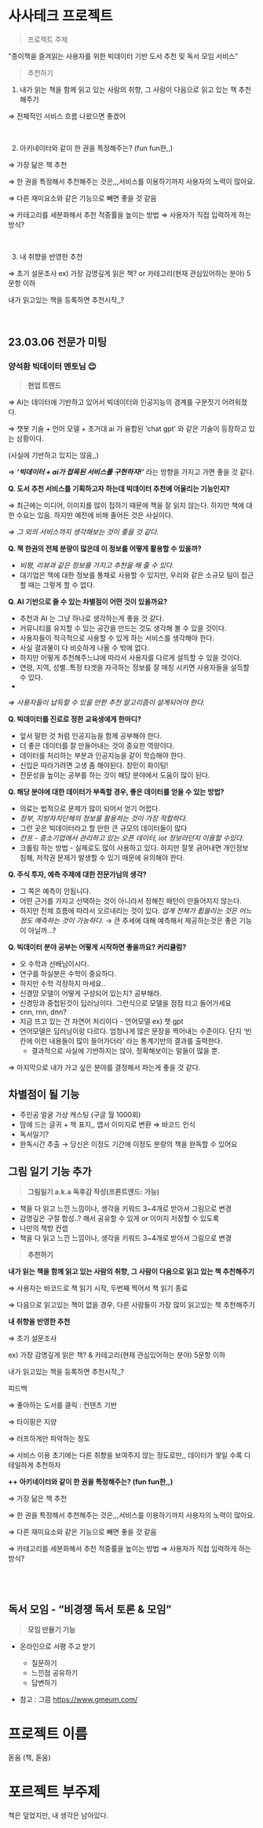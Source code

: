 # 사사테크 프로젝트

> 프로젝트 주제

"종이책을 즐겨읽는 사용자를 위한 빅데이터 기반 도서 추천 및 독서 모임 서비스"
<br>

> 추천하기

1. 내가 읽는 책을 함께 읽고 있는 사람의 취향, 그 사람이 다음으로 읽고 있는 책 추천해주기

⇒ 전체적인 서비스 흐름 나왔으면 좋겠어

<br>

2. 아키네이터와 같이 한 권을 특정해주는? (fun fun한,,)

⇒ 가장 닮은 책 추천

⇒ 한 권을 특정해서 추천해주는 것은,,,서비스를 이용하기까지 사용자의 노력이 많아요.

⇒ 다른 재미요소와 같은 기능으로 빼면 좋을 것 같음

⇒ 카테고리를 세분화해서 추천 적중률을 높이는 방법 ⇒ 사용자가 직접 입력하게 하는 방식?

<br>

3. 내 취향을 반영한 추천

⇒ 초기 설문조사 ex) 가장 감명깊게 읽은 책? or 카테고리(현재 관심있어하는 분야) 5문항 이하

내가 읽고있는 책을 등록하면 추천시작,,?

<br>

## 23.03.06 전문가 미팅

### **양석환 빅데이터 멘토님 😊**

> **현업 트렌드**

⇒ AI는 데이터에 기반하고 있어서 빅데이터와 인공지능의 경계를 구분짓기 어려워졌다.

⇒ 챗봇 기술 + 언어 모델 + 초거대 ai 가 융합된 ‘chat gpt’ 와 같은 기술이 등장하고 있는 상황이다.

(사실에 기반하고 있지는 않음,,)

⇒ **_‘빅데이터 + ai가 접목된 서비스를 구현하자!’_** 라는 방향을 가지고 가면 좋을 것 같다.

**Q. 도서 추천 서비스를 기획하고자 하는데 빅데이터 추천에 어울리는 기능인지?**

⇒ 최근에는 미디어, 이미지를 많이 접하기 때문에 책을 잘 읽지 않는다. 하지만 책에 대한 수요는 있음. 하지만 예전에 비해 줄어든 것은 사실이다.

_⇒ 그 외의 서비스까지 생각해보는 것이 좋을 것 같다._

**Q. 책 한권의 전체 분량이 많은데 이 정보를 어떻게 활용할 수 있을까?**

- _비평, 리뷰과 같은 정보를 가지고 추천을 해 줄 수 있다._
- 대기업은 책에 대한 정보를 통채로 사용할 수 있지만, 우리와 같은 소규모 팀이 접근할 때는 그렇게 할 수 없다.

**Q. AI 기반으로 줄 수 있는 차별점이 어떤 것이 있을까요?**

- 추천과 AI 는 그냥 하나로 생각하는게 좋을 것 같다.
- 커뮤니티를 유지할 수 있는 공간을 만드는 것도 생각해 볼 수 있을 것이다.
- 사용자들이 적극적으로 사용할 수 있게 하는 서비스를 생각해야 한다.
- 사실 결과물이 다 비슷하게 나올 수 밖에 없다.
- 하지만 어떻게 추천해주느냐에 따라서 사용자를 다르게 설득할 수 있을 것이다.
- 연령, 지역, 성별..특정 타겟을 자극하는 정보를 잘 매칭 시키면 사용자들을 설득할 수 있다.
-

_⇒ 사용자들이 납득할 수 있을 만한 추천 알고리즘이 설계되어야 한다._

**Q. 빅데이터를 진로로 정한 교육생에게 한마디?**

- 앞서 말한 것 처럼 인공지능을 함께 공부해야 한다.
- 더 좋은 데이터를 잘 만들어내는 것이 중요한 역량이다.
- 데이터를 처리하는 부분과 인공지능을 같이 학습해야 한다.
- 신입은 따라가려면 고생 좀 해야된다. 창민이 화이팅!
- 전문성을 높이는 공부를 하는 것이 해당 분야에서 도움이 많이 된다.

**Q. 해당 분야에 대한 데이터가 부족할 경우, 좋은 데이터를 얻을 수 있는 방법?**

- 의료는 법적으로 문제가 많이 되어서 얻기 어렵다.
- _정부, 지방자치단체의 정보를 활용하는 것이 가장 적합하다._
- 그런 곳은 빅데이터라고 할 만한 큰 규모의 데이터들이 많다
- _칸프 - 중소기업에서 관리하고 있는 오픈 데이터, iot 정보라던지 이용할 수있다._
- 크롤링 하는 방법 - 실제로도 많이 사용하고 있다. 하지만 잘못 긁어내면 개인정보 침해, 저작권 문제가 발생할 수 있기 때문에 유의해야 한다.

**Q. 주식 투자, 예측 주제에 대한 전문가님의 생각?**

- 그 쪽은 예측이 안됩니다.
- 어떤 근거를 가지고 선택하는 것이 아니라서 정해진 패턴이 만들어지지 않는다.
- 하지만 전체 흐름에 따라서 오르내리는 것이 있다. _업계 전체가 휩쓸리는 것은 어느정도 예측하는 것이 가능하다._
  &rightarrow; 큰 추세에 대해 예측해서 제공하는것은 좋은 기능이 아닐까...?

**Q. 빅데이터 분야 공부는 어떻게 시작하면 좋을까요? 커리큘럼?**

- 오 수학과 선배님이시다.
- 연구를 하실분은 수학이 중요하다.
- 하지만 수학 걱정하지 마세요..
- 신경망 모델이 어떻게 구성되어 있는지? 공부해라.
- 신경망과 중첩된것이 딥러닝이다. 그런식으로 모델을 점점 타고 들어가세요
- cnn, rnn, dnn?
- 지금 뜨고 있는 건 자연어 처리이다 - 언어모델 ex) 챗 gpt
- 언어모델은 딥러닝이랑 다르다. 엄청나게 많은 문장을 찍어내는 수준이다. 단지 ‘빈칸에 이런 내용들이 많이 들어가더라’ 라는 통계기반의 결과를 출력한다.
  - 결과적으로 사실에 기반하지는 않아, 정확해보이는 말들이 많을 뿐.

⇒ 마지막으로 내가 가고 싶은 분야를 결정해서 파는게 좋을 것 같다.

## 차별점이 될 기능

- 주인공 얼굴 가상 캐스팅 (구글 월 1000회)
- 맘에 드는 글귀 + 책 표지,, 엽서 이미지로 변환 ⇒ 바코드 인식
- 독서일기?
- 완독시간 추출 → 당신은 이정도 기간에 이정도 분량의 책을 완독할 수 있어요


## 그림 일기 기능 추가

> **그림일기 a.k.a 독후감 작성(프론트엔드: 가능)**

- 책을 다 읽고 느낀 느낌이나, 생각을 키워드 3~4개로 받아서 그림으로 변경
- 감명깊은 구절 합성..? 해서 공유할 수 있게 or 이미지 저장할 수 있도록
- 나만의 책방 컨셉
- 책을 다 읽고 느낀 느낌이나, 생각을 키워드 3~4개로 받아서 그림으로 변경

> **추천하기**

**내가 읽는 책을 함께 읽고 있는 사람의 취향, 그 사람이 다음으로 읽고 있는 책 추천해주기**

⇒ 사용자는 바코드로 책 읽기 시작, 두번째 찍어서 책 읽기 종료

⇒ 다음으로 읽고있는 책이 없을 경우, 다른 사람들이 가장 많이 읽고있는 책 추천해주기

**내 취향을 반영한 추천**

⇒ 초기 설문조사

ex) 가장 감명깊게 읽은 책? & 카테고리(현재 관심있어하는 분야) 5문항 이하

내가 읽고있는 책을 등록하면 추천시작,,?

[](http://web.gwangyang.flybookscreen.kr/#/)

피드백

⇒ 좋아하는 도서를 클릭 : 컨텐츠 기반

⇒ 타이핑은 지양

⇒ 러프하게만 파악하는 정도

⇒ 서비스 이용 초기에는 다른 취향을 보여주지 않는 정도로만,, 데이터가 쌓일 수록 디테일하게 추천하자

**++** **아키네이터와 같이 한 권을 특정해주는? (fun fun한,,)**

⇒ 가장 닮은 책 추천

⇒ 한 권을 특정해서 추천해주는 것은,,,서비스를 이용하기까지 사용자의 노력이 많아요.

⇒ 다른 재미요소와 같은 기능으로 빼면 좋을 것 같음

⇒ 카테고리를 세분화해서 추천 적중률을 높이는 방법 ⇒ 사용자가 직접 입력하게 하는 방식?

<br><br>

## 독서 모임 - “비경쟁 독서 토론 & 모임”

> **모임 만들기 기능**

- 온라인으로 서평 주고 받기

  - 질문하기
  - 느낀점 공유하기
  - 답변하기

- 참고 : 그믐
  https://www.gmeum.com/

# 프로젝트 이름
돋움 (책, 돋움)


# 포르젝트 부주제
책은 덮었지만, 내 생각은 남아있다. 